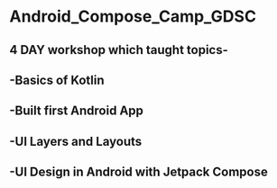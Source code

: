 # Android_Compose_Camp_GDSC

## 4 DAY workshop which taught topics-
## -Basics of Kotlin
## -Built first Android App
## -UI Layers and Layouts
## -UI Design in Android with Jetpack Compose
